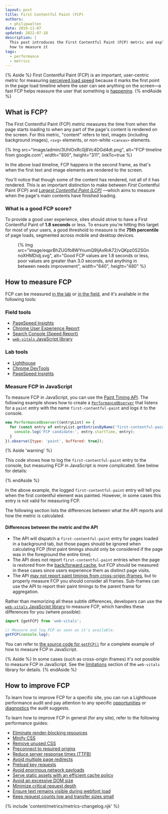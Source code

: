 ```yaml
---
layout: post
title: First Contentful Paint (FCP)
authors:
  - philipwalton
date: 2019-11-07
updated: 2022-07-18
description: |
  This post introduces the First Contentful Paint (FCP) metric and explains
  how to measure it
tags:
  - performance
  - metrics
---
```


{% Aside %}
  First Contentful Paint (FCP) is an important, user-centric metric for
  measuring [perceived load
  speed](/user-centric-performance-metrics/#types-of-metrics) because it marks
  the first point in the page load timeline where the user can see anything on
  the screen&mdash;a fast FCP helps reassure the user that something is
  [happening](/user-centric-performance-metrics/#questions).
{% endAside %}

## What is FCP?

The First Contentful Paint (FCP) metric measures the time from when the page
starts loading to when any part of the page's content is rendered on the screen.
For this metric, "content" refers to text, images (including background images),
`<svg>` elements, or non-white `<canvas>` elements.

{% Img src="image/admin/3UhlOxRc0j8Vc4DGd4dt.png", alt="FCP timeline from google.com", width="800", height="311", linkTo=true %}

In the above load timeline, FCP happens in the second
frame, as that's when the first text and image elements are rendered to the
screen.

You'll notice that though some of the content has rendered, not all of it has
rendered. This is an important distinction to make between _First_ Contentful
Paint (FCP) and _[Largest Contentful Paint (LCP)](/lcp/)_
&mdash;which aims to measure when the page's main contents have finished
loading.

### What is a good FCP score?

To provide a good user experience, sites should strive to have a First
Contentful Paint of **1.8 seconds** or less. To ensure you're hitting this
target for most of your users, a good threshold to measure is the **75th
percentile** of page loads, segmented across mobile and desktop devices.

<figure>
  <picture>
    <source
      srcset="{{ "image/eqprBhZUGfb8WYnumQ9ljAxRrA72/V1mtKJenViYAhn05WxqR.svg" | imgix }}"
      media="(min-width: 640px)"
      width="800"
      height="200">
    {%
      Img
        src="image/eqprBhZUGfb8WYnumQ9ljAxRrA72/vQKpz0S2SGnnoXHMDidj.svg",
        alt="Good FCP values are 1.8 seconds or less, poor values are greater than 3.0 seconds, and anything in between needs improvement",
        width="640",
        height="480"
    %}
  </picture>
</figure>

## How to measure FCP

FCP can be measured [in the lab](/user-centric-performance-metrics/#in-the-lab)
or [in the field](/user-centric-performance-metrics/#in-the-field), and it's
available in the following tools:

### Field tools

- [PageSpeed Insights](https://pagespeed.web.dev/)
- [Chrome User Experience
  Report](https://developer.chrome.com/docs/crux/)
- [Search Console (Speed
  Report)](https://webmasters.googleblog.com/2019/11/search-console-speed-report.html)
- [`web-vitals` JavaScript library](https://github.com/GoogleChrome/web-vitals)

### Lab tools

- [Lighthouse](https://developer.chrome.com/docs/lighthouse/overview/)
- [Chrome DevTools](https://developer.chrome.com/docs/devtools/)
- [PageSpeed Insights](https://pagespeed.web.dev/)

### Measure FCP in JavaScript

To measure FCP in JavaScript, you can use the [Paint Timing
API](https://w3c.github.io/paint-timing/). The following example shows how to
create a
[`PerformanceObserver`](https://developer.mozilla.org/docs/Web/API/PerformanceObserver)
that listens for a `paint` entry with the name `first-contentful-paint` and logs
it to the console.

```js
new PerformanceObserver((entryList) => {
  for (const entry of entryList.getEntriesByName('first-contentful-paint')) {
    console.log('FCP candidate:', entry.startTime, entry);
  }
}).observe({type: 'paint', buffered: true});
```

{% Aside 'warning' %}

  This code shows how to log the `first-contentful-paint` entry to the console,
  but measuring FCP in JavaScript is more complicated. See below for details:

{% endAside %}

In the above example, the logged `first-contentful-paint` entry will tell you
when the first contentful element was painted. However, in some cases this entry
is not valid for measuring FCP.

The following section lists the differences between what the API reports and how
the metric is calculated.

#### Differences between the metric and the API

- The API will dispatch a `first-contentful-paint` entry for pages loaded in a
  background tab, but those pages should be ignored when calculating FCP (first
  paint timings should only be considered if the page was in the foreground the
  entire time).
- The API does not report `first-contentful-paint` entries when the page is
  restored from the [back/forward cache](/bfcache/#impact-on-core-web-vitals),
  but FCP should be measured in these cases since users experience them as
  distinct page visits.
- The API [may not report paint timings from cross-origin
  iframes](https://w3c.github.io/paint-timing/#:~:text=cross-origin%20iframes),
  but to properly measure FCP you should consider all frames. Sub-frames can use
  the API to report their paint timings to the parent frame for aggregation.

Rather than memorizing all these subtle differences, developers can use the
[`web-vitals` JavaScript library](https://github.com/GoogleChrome/web-vitals) to
measure FCP, which handles these differences for you (where possible):

```js
import {getFCP} from 'web-vitals';

// Measure and log FCP as soon as it's available.
getFCP(console.log);
```

You can refer to [the source code for
`getFCP()`](https://github.com/GoogleChrome/web-vitals/blob/master/src/getFCP.ts)
for a complete example of how to measure FCP in JavaScript.

{% Aside %}
  In some cases (such as cross-origin iframes) it's not possible to measure FCP
  in JavaScript. See the
  [limitations](https://github.com/GoogleChrome/web-vitals#limitations) section
  of the `web-vitals` library for details.
{% endAside %}

## How to improve FCP

To learn how to improve FCP for a specific site, you can run a Lighthouse
performance audit and pay attention to any specific
[opportunities](/lighthouse-performance/#opportunities) or
[diagnostics](/lighthouse-performance/#diagnostics) the audit suggests.

To learn how to improve FCP in general (for any site), refer to the following
performance guides:

- [Eliminate render-blocking resources](/render-blocking-resources/)
- [Minify CSS](/unminified-css/)
- [Remove unused CSS](/unused-css-rules/)
- [Preconnect to required origins](/uses-rel-preconnect/)
- [Reduce server response times (TTFB)](/ttfb/)
- [Avoid multiple page redirects](/redirects/)
- [Preload key requests](/uses-rel-preload/)
- [Avoid enormous network payloads](/total-byte-weight/)
- [Serve static assets with an efficient cache policy](/uses-long-cache-ttl/)
- [Avoid an excessive DOM size](/dom-size/)
- [Minimize critical request depth](/critical-request-chains/)
- [Ensure text remains visible during webfont load](/font-display/)
- [Keep request counts low and transfer sizes small](/resource-summary/)

{% include 'content/metrics/metrics-changelog.njk' %}
